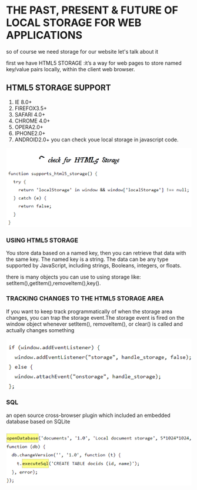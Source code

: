 # THE PAST, PRESENT & FUTURE OF LOCAL STORAGE FOR WEB APPLICATIONS

so of course we need storage for our website let's talk about it 

first we have HTML5 STORAGE :it’s a way for web pages to store named key/value pairs locally, within the client web browser.

## HTML5 STORAGE SUPPORT

1. IE 8.0+
2. FIREFOX3.5+
3. SAFARI 4.0+
4. CHROME 4.0+
5. OPERA2.0+
6. IPHONE2.0+
7. ANDROID2.0+
you can check youe local storage in javascript code.

![checkStorage](imagesclass13/Storagecheck.png)

### USING HTML5 STORAGE

You store data based on a named key, then you can retrieve that data with the same key. The named key is a string. The data can be any type supported by JavaScript, including strings, Booleans, integers, or floats.

there is many objects you can use to using storage like:
setItem(),getItem(),removeItem(),key().

### TRACKING CHANGES TO THE HTML5 STORAGE AREA

If you want to keep track programmatically of when the storage area changes, you can trap the storage event.The storage event is fired on the window object whenever setItem(), removeItem(), or clear() is called and actually changes something

![trackcode](imagesclass13/trackcode.png)

### SQL

an open source cross-browser plugin which included an embedded database based on SQLite

![sql](imagesclass13/sql.png)